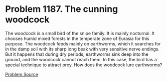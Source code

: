 # Problem 1187. The cunning woodcock 

The woodcock is a small bird of the snipe family. It is mainly nocturnal. It chooses humid mixed forests in the temperate zone of Eurasia for this purpose. The woodcock feeds mainly on earthworms, which it searches for in the damp soil with its sharp long beak with very sensitive nerve endings. But it happens that during dry periods, earthworms sink deep into the ground, and the woodcock cannot reach them. In this case, the bird has a special technique to attract prey. How does the woodcock lure earthworms?

[Problem Source](https://www.trizland.ru/tasks/5638/)